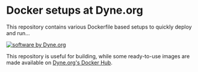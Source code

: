 # Docker setups at Dyne.org

This repository contains various Dockerfile based setups to quickly
deploy and run...

[![software by Dyne.org](https://files.dyne.org/software_by_dyne.png)](http://www.dyne.org)

This repository is useful for building, while some ready-to-use images are made available on [Dyne.org's Docker Hub](https://hub.docker.com/u/dyne).

## 
